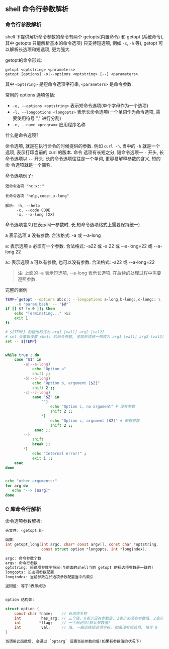 ## shell 命令行参数解析

### 命令行参数解析

shell 下提供解析命令参数的命令有两个 getopts(内置命令) 和 getopt (系统命令), 其中 getopts 只能解析基本的命令选项(
只支持短选项, 例如 `-c`, `-h` 等), getopt 可以解析长选项和短选项, 更为强大. 


getopt的命令形式:

```
getopt <optstring> <parameters>
getopt [options] -o|--options <optstring> [--] <parameters>
```

其中 `<optsring>` 是短命令选项字符串, `<parameters>` 是命令参数.

常用的 options 选项包括:

- `-o, --options <optstring>` 表示短命令选项(单个字母作为一个选项)
- `-l, --longoptions <longopts>` 表示长命令选项(一个单词作为命令选项, 需要使用符号 "," 进行分割)
- `-n, --name <program>` 应用程序名称

什么是命令选项?

命令选项, 就是在执行命令的时候提供的参数. 例如 `curl -h`, 当中的 `-h` 就是一个选项, 表示打印当前的 curl 的版本. 命令
选项有长短之分, 短命令选项一 `-` 开头, 长命令选项以 `--` 开头. 长的命令选项往往是一个单词, 更容易解释参数的含义, 短的命
令选项就是一个简称. 

命令选项例子:

```
短命令选项 "hc:x::"

长命令选项 "help,code:,x-long"

解析: -h, --help
     -c, --code CODE
     -x, --x-long [XX]
```

命令选项含义(在表示同一参数时, 长,短命令选项格式上需要保持统一)

a   表示选项 a 没有参数. 合法格式: -a 或 --a-long

a:  表示选项 a 必须有一个参数. 合法格式: -a22 或 -a 22 或 --a-long=22 或 --a-long 22

a:: 表示选项 a 可以有参数, 也可以没有参数. 合法格式: -a22 或 --a-long=22

> 注: 上面的 -a 表示短选项, --a-long 表示长选项. 在后续的处理过程中需要遵照参数.


完整的案例:

```bash
TEMP=`getopt --options ab:c:: --longoptions a-long,b-long:,c-long:: \
     -n 'param.bash' -- "$@"`
if [[ $? != 0 ]]; then
    echo "Terminating..." >&2
    exit 1
fi

# ${TEMP} 的输出格式为 arg1 [val1] arg2 [val2]
# set 会重新设置 shell 的命令参数, 使其形式统一格式为 arg1 [val1] arg2 [val2] ..., 为后面参数解析打基础.
set -- ${TEMP}


while true ; do
    case "$1" in
        -a|--a-long)
            echo "Option a"
            shift ;;
        -b|--b-long)
            echo "Option b, argument [$2]"
            shift 2 ;;
        -c|--c-long)
            case "$2" in
                "")
                    echo "Option c, no argument" # 没有参数
                    shift 2 ;;
                *)
                    echo "Option c, argument [$2]" # 带有参数
                    shift 2 ;;
             esac ;;
        --)
            shift
            break ;;
        *)
            echo "Internal error!" ;
            exit 1 ;;
    esac
done


echo "other arguments:"
for arg do
   echo "--> [$arg]"
done
```

### C 库命令行解析

命令选项参数解析:

```C
头文件: <getopt.h>

函数:
int getopt_long(int argc, char* const argv[], const char *optstring,
				const struct option *longopts, int *longindex);

argc: 命令参数个数
argv: 命令行参数
optstring: 短选项参数字符串(与前面的shell当前 getopt 的短选项参数是一致的)
longopts: 长选项参数配置
longindex: 当前参数在长选项参数配置当中的索引.

返回值: 等于0表示成功


option 结构体:

struct option {
    const char *name;    // 长选项名称
    int         has_arg; // 三个值, 0表示没有参数值, 1表示必须有参数值, 2表示可以有参数值,也可以没有参数值
    int        *flag;    // 一个标记位(默认参数值)
    int         val;     // 值, 一般选择短选项字符, 如果没有短选项, 填写 0
}

当调用此函数后, 会通过 `optarg` 设置当前参数的值(如果有参数值的状况下)
```
